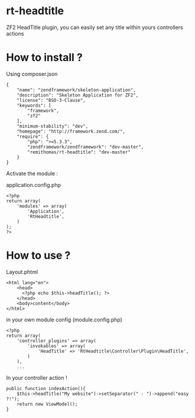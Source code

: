rt-headtitle
============

ZF2 HeadTitle plugin, you can easily set any title within yours controllers actions

How to install ?
============
Using composer.json

```
{
    "name": "zendframework/skeleton-application",
    "description": "Skeleton Application for ZF2",
    "license": "BSD-3-Clause",
    "keywords": [
        "framework",
        "zf2"
    ],
    "minimum-stability": "dev",
    "homepage": "http://framework.zend.com/",
    "require": {
        "php": ">=5.3.3",
        "zendframework/zendframework": "dev-master",
        "remithomas/rt-headtitle": "dev-master"
    }
}
```

Activate the module :

application.config.php
```
<?php
return array(
    'modules' => array(
        'Application',
        'RtHeadtitle',
    )
);
?>
```

How to use ?
============

Layout.phtml
```
<html lang="en">
    <head>
      <?php echo $this->headTitle(); ?>
    </head>
    <body>content</body>
</html>
```

in your own module config (module.config.php)
```
<?php
return array(
    'controller_plugins' => array(
        'invokables' => array(
            'HeadTitle' => 'RtHeadtitle\Controller\Plugin\HeadTitle',
        )
    ),
    ...
```

In your controller action !
```
public function indexAction(){
    $this->headTitle("My website")->setSeparator(" - ")->append("easy ?!");
    return new ViewModel();
}
```
